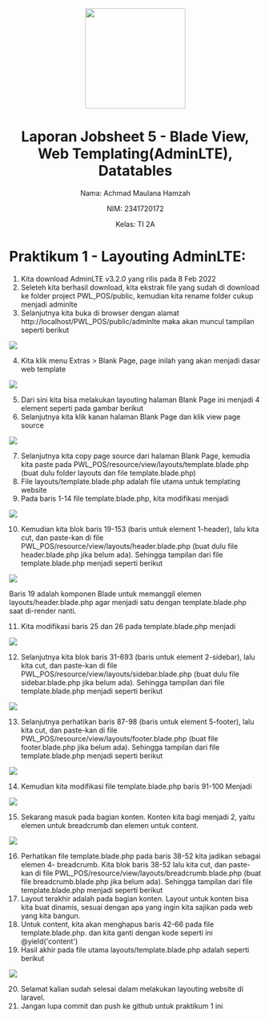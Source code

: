 <div style="text-align: center;">
  <img src="image/LogoPolinema.jpg" width="200">
</div>

<h1 style="text-align: center;">Laporan Jobsheet 5 - Blade View, Web Templating(AdminLTE), Datatables</h1>

<p style="text-align: center;">Nama: Achmad Maulana Hamzah</p>
<p style="text-align: center;">NIM: 2341720172</p>
<p style="text-align: center;">Kelas: TI 2A</p>

# Praktikum 1 - Layouting AdminLTE:
1. Kita download AdminLTE v3.2.0 yang rilis pada 8 Feb 2022
2. Seleteh kita berhasil download, kita ekstrak file yang sudah di download ke folder
project PWL_POS/public, kemudian kita rename folder cukup menjadi adminlte
3. Selanjutnya kita buka di browser dengan alamat
http://localhost/PWL_POS/public/adminlte maka akan muncul tampilan seperti
berikut

<img src="image2/p1.3.png">

4. Kita klik menu Extras > Blank Page, page inilah yang akan menjadi dasar web template

<img src="image2/p1.4.png">

5. Dari sini kita bisa melakukan layouting halaman Blank Page ini menjadi 4 element
seperti pada gambar berikut
6. Selanjutnya kita klik kanan halaman Blank Page dan klik view page source

<img src="image2/p1.6.png">

7. Selanjutnya kita copy page source dari halaman Blank Page, kemudia kita paste pada
PWL_POS/resource/view/layouts/template.blade.php (buat dulu folder layouts dan
file template.blade.php)
8. File layouts/template.blade.php adalah file utama untuk templating website
9. Pada baris 1-14 file template.blade.php, kita modifikasi menjadi

<img src="image2/p1.9.png">

10. Kemudian kita blok baris 19-153 (baris untuk element 1-header), lalu kita cut, dan
paste-kan di file PWL_POS/resource/view/layouts/header.blade.php (buat dulu file
header.blade.php jika belum ada). Sehingga tampilan dari file template.blade.php
menjadi seperti berikut

<img src="image2/p1.10.png">

Baris 19 adalah komponen Blade untuk memanggil elemen layouts/header.blade.php
agar menjadi satu dengan template.blade.php saat di-render nanti.

11. Kita modifikasi baris 25 dan 26 pada template.blade.php menjadi

<img src="image2/p1.11.png">

12. Selanjutnya kita blok baris 31-693 (baris untuk element 2-sidebar), lalu kita cut, dan
paste-kan di file PWL_POS/resource/view/layouts/sidebar.blade.php (buat dulu file
sidebar.blade.php jika belum ada). Sehingga tampilan dari file template.blade.php
menjadi seperti berikut

<img src="image2/p1.12.png">

13. Selanjutnya perhatikan baris 87-98 (baris untuk element 5-footer), lalu kita cut, dan
paste-kan di file PWL_POS/resource/view/layouts/footer.blade.php (buat file
footer.blade.php jika belum ada). Sehingga tampilan dari file template.blade.php
menjadi seperti berikut

<img src="image2/p1.13.png">

14. Kemudian kita modifikasi file template.blade.php baris 91-100
Menjadi

<img src="image2/p1.14.png">

15. Sekarang masuk pada bagian konten. Konten kita bagi menjadi 2, yaitu elemen untuk
breadcrumb dan elemen untuk content.

<img src="image2/p1.16.png">

16. Perhatikan file template.blade.php pada baris 38-52 kita jadikan sebagai elemen 4-
breadcrumb. Kita blok baris 38-52 lalu kita cut, dan paste-kan di file
PWL_POS/resource/view/layouts/breadcrumb.blade.php (buat file
breadcrumb.blade.php jika belum ada). Sehingga tampilan dari file
template.blade.php menjadi seperti berikut
17. Layout terakhir adalah pada bagian konten. Layout untuk konten bisa kita buat dinamis,
sesuai dengan apa yang ingin kita sajikan pada web yang kita bangun.
18. Untuk content, kita akan menghapus baris 42-66 pada file template.blade.php. dan kita
ganti dengan kode seperti ini @yield('content')
19. Hasil akhir pada file utama layouts/template.blade.php adalah seperti berikut

<img src="image2/p1.19.png">

20. Selamat kalian sudah selesai dalam melakukan layouting website di laravel.
21. Jangan lupa commit dan push ke github untuk praktikum 1 ini